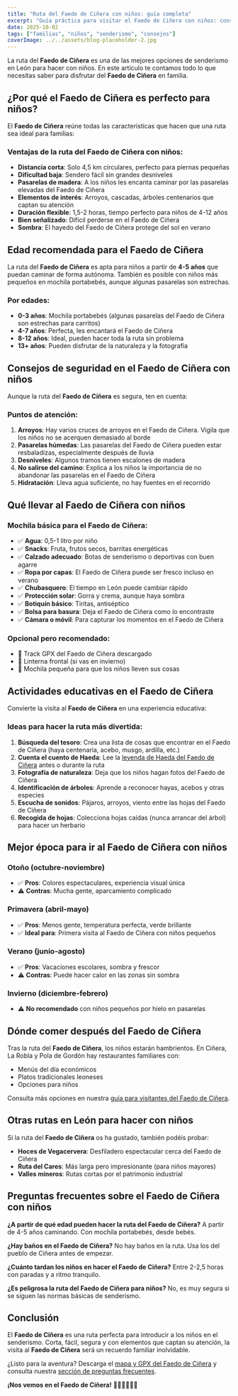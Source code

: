 ```yaml
---
title: "Ruta del Faedo de Ciñera con niños: guía completa"
excerpt: "Guía práctica para visitar el Faedo de Ciñera con niños: consejos de seguridad, qué llevar, actividades educativas y cómo hacer que la ruta sea divertida para toda la familia."
date: 2025-10-02
tags: ["familias", "niños", "senderismo", "consejos"]
coverImage: ../../assets/blog-placeholder-2.jpg
---
```


La ruta del **Faedo de Ciñera** es una de las mejores opciones de senderismo en León para hacer con niños. En este artículo te contamos todo lo que necesitas saber para disfrutar del **Faedo de Ciñera** en familia.

## ¿Por qué el Faedo de Ciñera es perfecto para niños?

El **Faedo de Ciñera** reúne todas las características que hacen que una ruta sea ideal para familias:

### Ventajas de la ruta del Faedo de Ciñera con niños:

- **Distancia corta**: Solo 4,5 km circulares, perfecto para piernas pequeñas
- **Dificultad baja**: Sendero fácil sin grandes desniveles
- **Pasarelas de madera**: A los niños les encanta caminar por las pasarelas elevadas del Faedo de Ciñera
- **Elementos de interés**: Arroyos, cascadas, árboles centenarios que captan su atención
- **Duración flexible**: 1,5-2 horas, tiempo perfecto para niños de 4-12 años
- **Bien señalizado**: Difícil perderse en el Faedo de Ciñera
- **Sombra**: El hayedo del Faedo de Ciñera protege del sol en verano

## Edad recomendada para el Faedo de Ciñera

La ruta del **Faedo de Ciñera** es apta para niños a partir de **4-5 años** que puedan caminar de forma autónoma. También es posible con niños más pequeños en mochila portabebés, aunque algunas pasarelas son estrechas.

### Por edades:

- **0-3 años**: Mochila portabebés (algunas pasarelas del Faedo de Ciñera son estrechas para carritos)
- **4-7 años**: Perfecta, les encantará el Faedo de Ciñera
- **8-12 años**: Ideal, pueden hacer toda la ruta sin problema
- **13+ años**: Pueden disfrutar de la naturaleza y la fotografía

## Consejos de seguridad en el Faedo de Ciñera con niños

Aunque la ruta del **Faedo de Ciñera** es segura, ten en cuenta:

### Puntos de atención:

1. **Arroyos**: Hay varios cruces de arroyos en el Faedo de Ciñera. Vigila que los niños no se acerquen demasiado al borde
2. **Pasarelas húmedas**: Las pasarelas del Faedo de Ciñera pueden estar resbaladizas, especialmente después de lluvia
3. **Desniveles**: Algunos tramos tienen escalones de madera
4. **No salirse del camino**: Explica a los niños la importancia de no abandonar las pasarelas en el Faedo de Ciñera
5. **Hidratación**: Lleva agua suficiente, no hay fuentes en el recorrido

## Qué llevar al Faedo de Ciñera con niños

### Mochila básica para el Faedo de Ciñera:

- ✅ **Agua**: 0,5-1 litro por niño
- ✅ **Snacks**: Fruta, frutos secos, barritas energéticas
- ✅ **Calzado adecuado**: Botas de senderismo o deportivas con buen agarre
- ✅ **Ropa por capas**: El Faedo de Ciñera puede ser fresco incluso en verano
- ✅ **Chubasquero**: El tiempo en León puede cambiar rápido
- ✅ **Protección solar**: Gorra y crema, aunque haya sombra
- ✅ **Botiquín básico**: Tiritas, antiséptico
- ✅ **Bolsa para basura**: Deja el Faedo de Ciñera como lo encontraste
- ✅ **Cámara o móvil**: Para capturar los momentos en el Faedo de Ciñera

### Opcional pero recomendado:

- 📱 Track GPX del Faedo de Ciñera descargado
- 🔦 Linterna frontal (si vas en invierno)
- 🎒 Mochila pequeña para que los niños lleven sus cosas

## Actividades educativas en el Faedo de Ciñera

Convierte la visita al **Faedo de Ciñera** en una experiencia educativa:

### Ideas para hacer la ruta más divertida:

1. **Búsqueda del tesoro**: Crea una lista de cosas que encontrar en el Faedo de Ciñera (haya centenaria, acebo, musgo, ardilla, etc.)
2. **Cuenta el cuento de Haeda**: Lee la [leyenda de Haeda del Faedo de Ciñera](/haeda) antes o durante la ruta
3. **Fotografía de naturaleza**: Deja que los niños hagan fotos del Faedo de Ciñera
4. **Identificación de árboles**: Aprende a reconocer hayas, acebos y otras especies
5. **Escucha de sonidos**: Pájaros, arroyos, viento entre las hojas del Faedo de Ciñera
6. **Recogida de hojas**: Colecciona hojas caídas (nunca arrancar del árbol) para hacer un herbario

## Mejor época para ir al Faedo de Ciñera con niños

### Otoño (octubre-noviembre)
- ✅ **Pros**: Colores espectaculares, experiencia visual única
- ⚠️ **Contras**: Mucha gente, aparcamiento complicado

### Primavera (abril-mayo)
- ✅ **Pros**: Menos gente, temperatura perfecta, verde brillante
- ✅ **Ideal para**: Primera visita al Faedo de Ciñera con niños pequeños

### Verano (junio-agosto)
- ✅ **Pros**: Vacaciones escolares, sombra y frescor
- ⚠️ **Contras**: Puede hacer calor en las zonas sin sombra

### Invierno (diciembre-febrero)
- ⚠️ **No recomendado** con niños pequeños por hielo en pasarelas

## Dónde comer después del Faedo de Ciñera

Tras la ruta del **Faedo de Ciñera**, los niños estarán hambrientos. En Ciñera, La Robla y Pola de Gordón hay restaurantes familiares con:

- Menús del día económicos
- Platos tradicionales leoneses
- Opciones para niños

Consulta más opciones en nuestra [guía para visitantes del Faedo de Ciñera](/guia-visitantes).

## Otras rutas en León para hacer con niños

Si la ruta del **Faedo de Ciñera** os ha gustado, también podéis probar:

- **Hoces de Vegacervera**: Desfiladero espectacular cerca del Faedo de Ciñera
- **Ruta del Cares**: Más larga pero impresionante (para niños mayores)
- **Valles mineros**: Rutas cortas por el patrimonio industrial

## Preguntas frecuentes sobre el Faedo de Ciñera con niños

**¿A partir de qué edad pueden hacer la ruta del Faedo de Ciñera?**
A partir de 4-5 años caminando. Con mochila portabebés, desde bebés.

**¿Hay baños en el Faedo de Ciñera?**
No hay baños en la ruta. Usa los del pueblo de Ciñera antes de empezar.

**¿Cuánto tardan los niños en hacer el Faedo de Ciñera?**
Entre 2-2,5 horas con paradas y a ritmo tranquilo.

**¿Es peligrosa la ruta del Faedo de Ciñera para niños?**
No, es muy segura si se siguen las normas básicas de senderismo.

## Conclusión

El **Faedo de Ciñera** es una ruta perfecta para introducir a los niños en el senderismo. Corta, fácil, segura y con elementos que captan su atención, la visita al **Faedo de Ciñera** será un recuerdo familiar inolvidable.

¿Listo para la aventura? Descarga el [mapa y GPX del Faedo de Ciñera](/ruta/faedo-de-cinera) y consulta nuestra [sección de preguntas frecuentes](/faq).

**¡Nos vemos en el Faedo de Ciñera!** 🥾🌳👨‍👩‍👧‍👦
